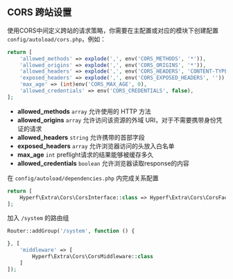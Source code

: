 ## CORS 跨站设置

使用CORS中间定义跨站的请求策略，你需要在主配置或对应的模块下创建配置 `config/autoload/cors.php`，例如：

```php
return [
    'allowed_methods' => explode(',', env('CORS_METHODS', '*')),
    'allowed_origins' => explode(',', env('CORS_ORIGINS', '*')),
    'allowed_headers' => explode(',', env('CORS_HEADERS', 'CONTENT-TYPE,X-REQUESTED-WITH')),
    'exposed_headers' => explode(',', env('CORS_EXPOSED_HEADERS', '')),
    'max_age' => (int)env('CORS_MAX_AGE', 0),
    'allowed_credentials' => env('CORS_CREDENTIALS', false),
];
```

- **allowed_methods** `array` 允许使用的 HTTP 方法
- **allowed_origins** `array` 允许访问该资源的外域 URI，对于不需要携带身份凭证的请求
- **allowed_headers** `string` 允许携带的首部字段
- **exposed_headers** `array` 允许浏览器访问的头放入白名单
- **max_age** `int` preflight请求的结果能够被缓存多久
- **allowed_credentials** `boolean` 允许浏览器读取response的内容


在 `config/autoload/dependencies.php` 内完成关系配置

```php
return [
    Hyperf\Extra\Cors\CorsInterface::class => Hyperf\Extra\Cors\CorsFactory::class,
];
```

加入 `/system` 的路由组

```php
Router::addGroup('/system', function () {

}, [
    'middleware' => [
        Hyperf\Extra\Cors\CorsMiddleware::class
    ]
]);
```